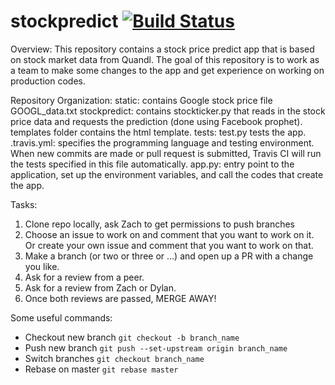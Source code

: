 # stockpredict [![Build Status](https://travis-ci.org/thedataincubator/stockpredict.svg?branch=master)](https://travis-ci.org/thedataincubator/stockpredict)

Overview:
This repository contains a stock price predict app that is based on stock market data from Quandl. The goal of this repository is to work as a team to make some changes to the app and get experience on working on production codes. 

Repository Organization:
static: contains Google stock price file GOOGL_data.txt
stockpredict: contains stockticker.py that reads in the stock price data and requests the prediction (done using Facebook prophet). templates folder contains the html template. 
tests: test.py tests the app.
.travis.yml: specifies the programming language and testing environment. When new commits are made or pull request is submitted, Travis CI will run the tests specified in this file automatically. 
app.py: entry point to the application, set up the environment variables, and call the codes that create the app.   
 
Tasks:
1. Clone repo locally, ask Zach to get permissions to push branches
2. Choose an issue to work on and comment that you want to work on it.  Or create your own issue and comment that you want to work on that.
3. Make a branch (or two or three or ...) and open up a PR with a change you like.
4. Ask for a review from a peer.
5. Ask for a review from Zach or Dylan.
6. Once both reviews are passed, MERGE AWAY!

Some useful commands:
- Checkout new branch `git checkout -b branch_name`
- Push new branch `git push --set-upstream origin branch_name`
- Switch branches `git checkout branch_name`
- Rebase on master `git rebase master`
